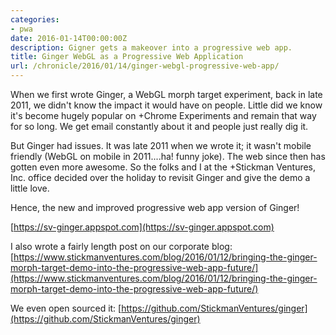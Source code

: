 ```yaml
---
categories:
- pwa
date: 2016-01-14T00:00:00Z
description: Gigner gets a makeover into a progressive web app.
title: Ginger WebGL as a Progressive Web Application
url: /chronicle/2016/01/14/ginger-webgl-progressive-web-app/
---
```


When we first wrote Ginger, a WebGL morph target experiment, back in late 2011, we didn't know the impact it would have on people. Little did we know it's become hugely popular on +Chrome Experiments and remain that way for so long. We get email constantly about it and people just really dig it.

But Ginger had issues. It was late 2011 when we wrote it; it wasn't mobile friendly (WebGL on mobile in 2011....ha! funny joke). The web since then has gotten even more awesome. So the folks and I at the +Stickman Ventures, Inc. office decided over the holiday to revisit Ginger and give the demo a little love.

Hence, the new and improved progressive web app version of Ginger!

[https://sv-ginger.appspot.com](https://sv-ginger.appspot.com)

I also wrote a fairly length post on our corporate blog:
[https://www.stickmanventures.com/blog/2016/01/12/bringing-the-ginger-morph-target-demo-into-the-progressive-web-app-future/](https://www.stickmanventures.com/blog/2016/01/12/bringing-the-ginger-morph-target-demo-into-the-progressive-web-app-future/)

We even open sourced it:
[https://github.com/StickmanVentures/ginger](https://github.com/StickmanVentures/ginger)